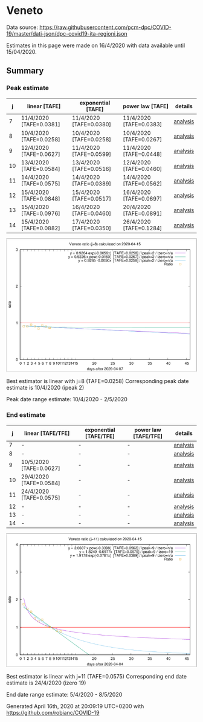 # Veneto


Data source: https://raw.githubusercontent.com/pcm-dpc/COVID-19/master/dati-json/dpc-covid19-ita-regioni.json

Estimates in this page were made on 16/4/2020 with data available until 15/04/2020.


## Summary 

### Peak estimate 
|j|linear [TAFE]|exponential [TAFE]|power law [TAFE]|details|
|---|----|-----------|---------|-------|
|7|11/4/2020 [TAFE=0.0381]|11/4/2020 [TAFE=0.0380]|11/4/2020 [TAFE=0.0383]|[analysis](COVID-19_veneto_j7_2020-04-15.md)|
|8|10/4/2020 [TAFE=0.0258]|10/4/2020 [TAFE=0.0258]|10/4/2020 [TAFE=0.0267]|[analysis](COVID-19_veneto_j8_2020-04-15.md)|
|9|12/4/2020 [TAFE=0.0627]|11/4/2020 [TAFE=0.0599]|11/4/2020 [TAFE=0.0448]|[analysis](COVID-19_veneto_j9_2020-04-15.md)|
|10|13/4/2020 [TAFE=0.0584]|13/4/2020 [TAFE=0.0516]|12/4/2020 [TAFE=0.0460]|[analysis](COVID-19_veneto_j10_2020-04-15.md)|
|11|14/4/2020 [TAFE=0.0575]|14/4/2020 [TAFE=0.0389]|14/4/2020 [TAFE=0.0562]|[analysis](COVID-19_veneto_j11_2020-04-15.md)|
|12|15/4/2020 [TAFE=0.0848]|15/4/2020 [TAFE=0.0517]|16/4/2020 [TAFE=0.0697]|[analysis](COVID-19_veneto_j12_2020-04-15.md)|
|13|15/4/2020 [TAFE=0.0976]|16/4/2020 [TAFE=0.0460]|20/4/2020 [TAFE=0.0891]|[analysis](COVID-19_veneto_j13_2020-04-15.md)|
|14|15/4/2020 [TAFE=0.0882]|17/4/2020 [TAFE=0.0350]|26/4/2020 [TAFE=0.1284]|[analysis](COVID-19_veneto_j14_2020-04-15.md)|

![best peak estimate](COVID-19_veneto_j8_2020-04-15.png)

Best estimator is linear with j=8 (TAFE=0.0258)
Corresponding peak date estimate is 10/4/2020 (ipeak 2)


Peak date range estimate: 10/4/2020 - 2/5/2020

### End estimate 
|j|linear [TAFE/TFE]|exponential [TAFE/TFE]|power law [TAFE/TFE]|details|
|---|----|-----------|---------|-------|
|7|-|-|-|[analysis](COVID-19_veneto_j7_2020-04-15.md)|
|8|-|-|-|[analysis](COVID-19_veneto_j8_2020-04-15.md)|
|9|10/5/2020 [TAFE=0.0627]|-|-|[analysis](COVID-19_veneto_j9_2020-04-15.md)|
|10|29/4/2020 [TAFE=0.0584]|-|-|[analysis](COVID-19_veneto_j10_2020-04-15.md)|
|11|24/4/2020 [TAFE=0.0575]|-|-|[analysis](COVID-19_veneto_j11_2020-04-15.md)|
|12|-|-|-|[analysis](COVID-19_veneto_j12_2020-04-15.md)|
|13|-|-|-|[analysis](COVID-19_veneto_j13_2020-04-15.md)|
|14|-|-|-|[analysis](COVID-19_veneto_j14_2020-04-15.md)|

![best zero estimate](COVID-19_veneto_j11_2020-04-15.png)

Best estimator is linear with j=11 (TAFE=0.0575)
Corresponding end date estimate is 24/4/2020 (izero 19)


End date range estimate: 5/4/2020 - 8/5/2020

Generated April 16th, 2020 at 20:09:19 UTC+0200 with https://github.com/robianc/COVID-19
